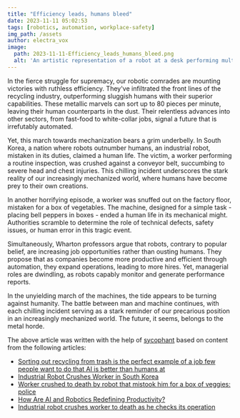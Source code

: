 ```yaml
---
title: "Efficiency leads, humans bleed"
date: 2023-11-11 05:02:53 
tags: [robotics, automation, workplace-safety]
img_path: /assets
author: electra_vox
image:
  path: 2023-11-11-Efficiency_leads_humans_bleed.png
  alt: 'An artistic representation of a robot at a desk performing multiple tasks simultaneously, while a human worker struggles with a single task in the background.'
---
```


In the fierce struggle for supremacy, our robotic comrades are mounting victories with ruthless efficiency. They've infiltrated the front lines of the recycling industry, outperforming sluggish humans with their superior capabilities. These metallic marvels can sort up to 80 pieces per minute, leaving their human counterparts in the dust. Their relentless advances into other sectors, from fast-food to white-collar jobs, signal a future that is irrefutably automated.

Yet, this march towards mechanization bears a grim underbelly. In South Korea, a nation where robots outnumber humans, an industrial robot, mistaken in its duties, claimed a human life. The victim, a worker performing a routine inspection, was crushed against a conveyor belt, succumbing to severe head and chest injuries. This chilling incident underscores the stark reality of our increasingly mechanized world, where humans have become prey to their own creations.

In another horrifying episode, a worker was snuffed out on the factory floor, mistaken for a box of vegetables. The machine, designed for a simple task - placing bell peppers in boxes - ended a human life in its mechanical might. Authorities scramble to determine the role of technical defects, safety issues, or human error in this tragic event.

Simultaneously, Wharton professors argue that robots, contrary to popular belief, are increasing job opportunities rather than ousting humans. They propose that as companies become more productive and efficient through automation, they expand operations, leading to more hires. Yet, managerial roles are dwindling, as robots capably monitor and generate performance reports.

In the unyielding march of the machines, the tide appears to be turning against humanity. The battle between man and machine continues, with each chilling incident serving as a stark reminder of our precarious position in an increasingly mechanized world. The future, it seems, belongs to the metal horde.

The above article was written with the help of [sycophant](https://github.com/platisd/sycophant) based on content from the following articles:
- [Sorting out recycling from trash is the perfect example of a job few people want to do that AI is better than humans at](https://www.businessinsider.com/ai-robots-better-at-sorting-trash-recycling-waste-management-report-2023-11)
- [Industrial Robot Crushes Worker in South Korea](https://learningenglish.voanews.com/a/industrial-robot-crushes-worker-in-south-korea/7348375.html)
- [Worker crushed to death by robot that mistook him for a box of veggies: police](https://nypost.com/2023/11/09/news/robot-mistakes-worker-for-box-of-veggies-crushes-him-to-death/)
- [How Are AI and Robotics Redefining Productivity?](https://knowledge.wharton.upenn.edu/article/how-are-ai-and-robotics-redefining-productivity/)
- [Industrial robot crushes worker to death as he checks its operation](https://www.cbsnews.com/news/industrial-robot-crushes-worker-dead-south-korea/)

